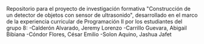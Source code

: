 Repositorio para el proyecto de investigación formativa "Construcción de un detector de objetos con sensor de ultrasonido",
desarrollado en el marco de la experiencia curricular de Programación II por los estudiantes del grupo 8:
-Calderón Alvarado, Jeremy Lorenzo
-Carrillo Guevara, Abigail Bibiana
-Cóndor Flores, César Emilio
-Solon Aquino, Jashua Jafet
